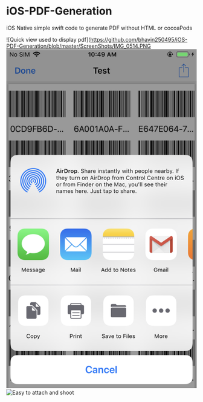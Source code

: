 # iOS-PDF-Generation
iOS Native simple swift code to generate PDF without HTML or cocoaPods

![Quick view used to display pdf](https://github.com/bhavin250495/iOS-PDF-Generation/blob/master/ScreenShots/IMG_0514.PNG
![Extension to share](https://github.com/bhavin250495/iOS-PDF-Generation/blob/master/ScreenShots/IMG_0515.PNG)
![Easy to attach and shoot](https://github.com/bhavin250495/iOS-PDF-Generation/blob/master/ScreenShots/IMG_0516.PNG)

